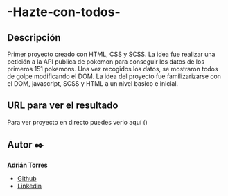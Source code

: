 # -Hazte-con-todos-

  
  ## Descripción
Primer proyecto creado con HTML, CSS y SCSS. La idea fue realizar una petición a la API publica de pokemon para conseguir los datos de los primeros 151 pokemons.
Una vez recogidos los datos, se mostraron todos de golpe modificando el DOM.
La idea del proyecto fue familizarizarse con el DOM, javascript, SCSS y HTML a un nivel basico e inicial.

  ## URL para ver el resultado
Para ver proyecto en directo puedes verlo aquí ()


  ## Autor ✒️
**Adrián Torres**
* [Github](https://github.com/Adriat1994)
* [Linkedin](https://www.linkedin.com/in/adri%C3%A1n-torres-serrano-a2519a141/)

